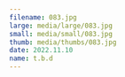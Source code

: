 ```yaml
---
filename: 083.jpg
large: media/large/083.jpg
small: media/small/083.jpg
thumb: media/thumbs/083.jpg
date: 2022.11.10
name: t.b.d
---
```

